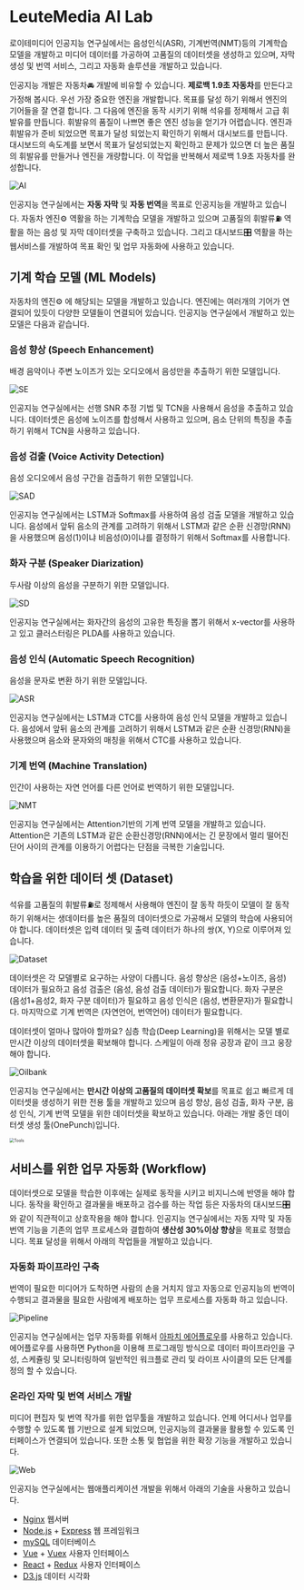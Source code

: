 # LeuteMedia AI Lab

로이테미디어 인공지능 연구실에서는 음성인식(ASR), 기계번역(NMT)등의 기계학습 모델을 개발하고 미디어 데이터를 가공하여 고품질의 데이터셋을 생성하고 있으며, 자막 생성 및 번역 서비스, 그리고 자동화 솔루션을 개발하고 있습니다.

인공지능 개발은 자동차🚘️ 개발에 비유할 수 있습니다. **제로백 1.9초 자동차**를 만든다고 가정해 봅시다. 우선 가장 중요한 엔진을 개발합니다. 목표를 달성 하기 위해서 엔진의 기어들을 잘 연결 합니다. 그 다음에 엔진을 동작 시키기 위해 석유를 정제해서 고급 휘발유를 만듭니다. 휘발유의 품질이 나쁘면 좋은 엔진 성능을 얻기가 어렵습니다. 엔진과 휘발유가 준비 되었으면 목표가 달성 되었는지 확인하기 위해서 대시보드를 만듭니다. 대시보드의 속도계를 보면서 목표가 달성되었는지 확인하고 문제가 있으면 더 높은 품질의 휘발유를 만들거나 엔진을 개량합니다. 이 작업을 반복해서 제로백 1.9초 자동차를 완성합니다. 

<img src="./images/ai.png" alt="AI" style="zoom:100%;" />

인공지능 연구실에서는 **자동 자막** 및 **자동 번역**을 목표로 인공지능을 개발하고 있습니다. 자동차 엔진⚙️ 역활을 하는 기계학습 모델을 개발하고 있으며 고품질의 휘발류⛽️ 역활을 하는 음성 및 자막 데이터셋을 구축하고 있습니다. 그리고 대시보드🎛️ 역활을 하는 웹서비스를 개발하여 목표 확인 및 업무 자동화에 사용하고 있습니다.



## 기계 학습 모델 (ML Models)

자동차의 엔진⚙️ 에 해당되는 모델을 개발하고 있습니다. 엔진에는 여러개의 기어가 연결되어 있듯이 다양한 모델들이 연결되어 있습니다. 인공지능 연구실에서 개발하고 있는 모델은 다음과 같습니다.

### 음성 향상 (Speech Enhancement)

배경 음악이나 주변 노이즈가 있는 오디오에서 음성만을 추출하기 위한 모델입니다.

<img src="./images/se.png" alt="SE" style="zoom:100%;" />

인공지능 연구실에서는 선행 SNR 추정 기법 및 TCN을 사용해서 음성을 추출하고 있습니다. 데이터셋은 음성에 노이즈를 합성해서 사용하고 있으며, 음소 단위의 특징을 추출하기 위해서 TCN을 사용하고 있습니다.

### 음성 검출 (Voice Activity Detection)

음성 오디오에서 음성 구간을 검출하기 위한 모델입니다.

<img src="./images/vad.png" alt="SAD" style="zoom:100%;" />

인공지능 연구실에서는 LSTM과 Softmax를 사용하여 음성 검출 모델을 개발하고 있습니다. 음성에서 앞뒤 음소의 관계를 고려하기 위해서 LSTM과 같은 순환 신경망(RNN)을 사용했으며 음성(1)이냐 비음성(0)이냐를 결정하기 위해서 Softmax를 사용합니다.

### 화자 구분 (Speaker Diarization)

두사람 이상의 음성을 구분하기 위한 모델입니다.

![SD](./images/sd.png)

인공지능 연구실에서는 화자간의 음성의 고유한 특징을 뽑기 위해서 x-vector를 사용하고 있고 클러스터링은 PLDA를 사용하고 있습니다.

### 음성 인식 (Automatic Speech Recognition)

음성을 문자로 변환 하기 위한 모델입니다.

![ASR](./images/asr.png)

인공지능 연구실에서는 LSTM과 CTC를 사용하여 음성 인식 모델을 개발하고 있습니다. 음성에서 앞뒤 음소의 관계를 고려하기 위해서 LSTM과 같은 순환 신경망(RNN)을 사용했으며 음소와 문자와의 매칭을 위해서 CTC를 사용하고 있습니다.

### 기계 번역 (Machine Translation)

인간이 사용하는 자연 언어를 다른 언어로 번역하기 위한 모델입니다.

![NMT](./images/nmt.png)

인공지능 연구실에서는 Attention기반의 기계 번역 모델을 개발하고 있습니다. Attention은 기존의 LSTM과 같은 순환신경망(RNN)에서는 긴 문장에서 멀리 떨어진 단어 사이의 관계를 이용하기 어렵다는 단점을 극복한 기술입니다.

## 학습을 위한 데이터 셋 (Dataset)

석유를 고품질의 휘발류⛽️로 정제해서 사용해야 엔진이 잘 동작 하듯이 모델이 잘 동작하기 위해서는 생데이터를 높은 품질의 데이터셋으로 가공해서 모델의 학습에 사용되어야 합니다. 데이터셋은 입력 데이터 및 출력 데이터가 하나의 쌍(X, Y)으로 이루어져 있습니다.

![Dataset](./images/dataset.png)

데이터셋은 각 모델별로 요구하는 사양이 다릅니다. 음성 향상은 (음성+노이즈, 음성) 데이터가 필요하고 음성 검출은 (음성, 음성 검출 데이터)가 필요합니다. 화자 구분은 (음성1+음성2, 화자 구분 데이터)가 필요하고 음성 인식은 (음성, 변환문자)가 필요합니다. 마지막으로 기계 번역은 (자연언어, 번역언어) 데이터가 필요합니다. 

데이터셋이 얼마나 많아야 할까요? 심층 학습(Deep Learning)을 위해서는 모델 별로 만시간 이상의 데이터셋을 확보해야 합니다. 스케일이 아래 정유 공장과 같이 크고 웅장해야 합니다.

![Oilbank](./images/oilbank.jpg)

인공지능 연구실에서는 **만시간 이상의 고품질의 데이터셋 확보**를 목표로 쉽고 빠르게 데이터셋을 생성하기 위한 전용 툴을 개발하고 있으며 음성 향상, 음성 검출, 화자 구분, 음성 인식, 기계 번역 모델을 위한 데이터셋을 확보하고 있습니다. 아래는 개발 중인 데이터셋 생성 툴(OnePunch)입니다.

<img src="./images/ui_main.png" alt="Tools" style="zoom:50%;" />

## 서비스를 위한 업무 자동화 (Workflow)

데이터셋으로 모델을 학습한 이후에는 실제로 동작을 시키고 비지니스에 반영을 해야 합니다. 동작을 확인하고 결과물을 배포하고 검수를 하는 작업 등은 자동차의 대시보드🎛️ 와 같이 직관적이고 상호작용을 해야 합니다. 인공지능 연구실에서는 자동 자막 및 자동 번역 기능을 기존의 업무 프로세스와 결합하여 **생산성 30%이상 향상**을 목표로 정했습니다. 목표 달성을 위해서 아래의 작업들을 개발하고 있습니다.

### 자동화 파이프라인 구축

번역이 필요한 미디어가 도착하면 사람의 손을 거치지 않고 자동으로 인공지능의 번역이 수행되고 결과물을 필요한 사람에게 배포하는 업무 프로세스를 자동화 하고 있습니다. 

![Pipeline](./images/pipeline.png)

인공지능 연구실에서는 업무 자동화를 위해서 [아파치 에어플로우](https://airflow.apache.org/)를 사용하고 있습니다. 에어플로우를 사용하면 Python을 이용해 프로그래밍 방식으로 데이터 파이프라인을 구성, 스케쥴링 및 모니터링하여 일반적인 워크플로 관리 및 라이프 사이클의 모든 단계를 정의 할 수 있습니다.

### 온라인 자막 및 번역 서비스 개발

미디어 편집자 및 번역 작가를 위한 업무툴을 개발하고 있습니다. 언제 어디서나 업무를 수행할 수 있도록 웹 기반으로 설계 되었으며, 인공지능의 결과물을 활용할 수 있도록 인터페이스가 연결되어 있습니다. 또한 소통 및 협업을 위한 확장 기능을 개발하고 있습니다.

![Web](./images/web.png)

인공지능 연구실에서는 웹애플리케이션 개발을 위해서 아래의 기술을 사용하고 있습니다.

- [Nginx](http://nginx.org/) 웹서버
- [Node.js](https://nodejs.org/) + [Express](https://expressjs.com/) 웹 프레임워크
- [mySQL](https://www.mysql.com/) 데이터베이스
- [Vue](https://vuejs.org/) + [Vuex](https://vuex.vuejs.org/) 사용자 인터페이스
- [React](https://reactjs.org/) + [Redux](https://redux.js.org/) 사용자 인터페이스
- [D3.js](https://d3js.org/) 데이터 시각화